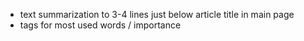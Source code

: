 - text summarization to 3-4 lines just below article title in main page
- tags for most used words / importance